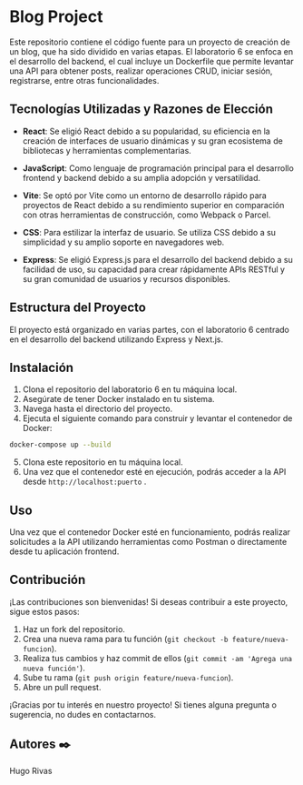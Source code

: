 # Blog Project

Este repositorio contiene el código fuente para un proyecto de creación de un blog, que ha sido dividido en varias etapas. El laboratorio 6 se enfoca en el desarrollo del backend, el cual incluye un Dockerfile que permite levantar una API para obtener posts, realizar operaciones CRUD, iniciar sesión, registrarse, entre otras funcionalidades.

## Tecnologías Utilizadas y Razones de Elección

- **React**: Se eligió React debido a su popularidad, su eficiencia en la creación de interfaces de usuario dinámicas y su gran ecosistema de bibliotecas y herramientas complementarias.
  
- **JavaScript**: Como lenguaje de programación principal para el desarrollo frontend y backend debido a su amplia adopción y versatilidad.

- **Vite**: Se optó por Vite como un entorno de desarrollo rápido para proyectos de React debido a su rendimiento superior en comparación con otras herramientas de construcción, como Webpack o Parcel.

- **CSS**: Para estilizar la interfaz de usuario. Se utiliza CSS debido a su simplicidad y su amplio soporte en navegadores web.

- **Express**: Se eligió Express.js para el desarrollo del backend debido a su facilidad de uso, su capacidad para crear rápidamente APIs RESTful y su gran comunidad de usuarios y recursos disponibles.


## Estructura del Proyecto

El proyecto está organizado en varias partes, con el laboratorio 6 centrado en el desarrollo del backend utilizando Express y Next.js.

## Instalación

1. Clona el repositorio del laboratorio 6  en tu máquina local.
2. Asegúrate de tener Docker instalado en tu sistema.
3. Navega hasta el directorio del proyecto.
4. Ejecuta el siguiente comando para construir y levantar el contenedor de Docker:

```bash
docker-compose up --build
```

5. Clona este repositorio en tu máquina local.
6. Una vez que el contenedor esté en ejecución, podrás acceder a la API desde `http://localhost:puerto` .

## Uso

Una vez que el contenedor Docker esté en funcionamiento, podrás realizar solicitudes a la API utilizando herramientas como Postman o directamente desde tu aplicación frontend.

## Contribución

¡Las contribuciones son bienvenidas! Si deseas contribuir a este proyecto, sigue estos pasos:

1. Haz un fork del repositorio.
2. Crea una nueva rama para tu función (`git checkout -b feature/nueva-funcion`).
3. Realiza tus cambios y haz commit de ellos (`git commit -am 'Agrega una nueva función'`).
4. Sube tu rama (`git push origin feature/nueva-funcion`).
5. Abre un pull request.



¡Gracias por tu interés en nuestro proyecto! Si tienes alguna pregunta o sugerencia, no dudes en contactarnos.


## Autores ✒️
Hugo Rivas